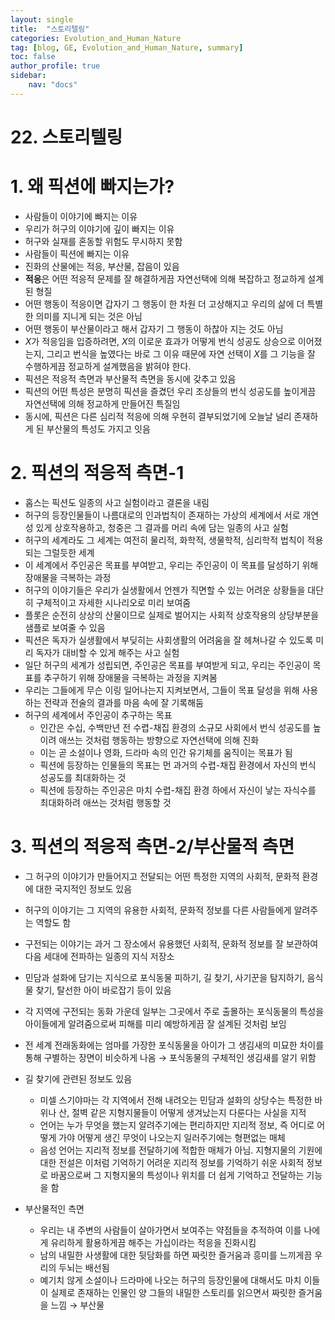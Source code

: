 ```yaml
---
layout: single
title:  "스토리텔링"
categories: Evolution_and_Human_Nature
tag: [blog, GE, Evolution_and_Human_Nature, summary]
toc: false
author_profile: true
sidebar:
    nav: "docs"
---
```


# 22. 스토리텔링

# 1. 왜 픽션에 빠지는가?

- 사람들이 이야기에 빠지는 이유
- 우리가 허구의 이야기에 깊이 빠지는 이유
- 허구와 실재를 혼동할 위험도 무시하지 못함
- 사람들이 픽션에 빠지는 이유
- 진화의 산물에는 적응, 부산물, 잡음이 있음
- **적응**은 어떤 적응적 문제를 잘 해결하게끔 자연선택에 의해 복잡하고 정교하게 설계된 형질
- 어떤 행동이 적응이면 갑자기 그 행동이 한 차원 더 고상해지고 우리의 삶에 더 특별한 의미를 지니게 되는 것은 아님
- 어떤 행동이 부산물이라고 해서 갑자기 그 행동이 하찮아 지는 것도 아님
- $X$가 적응임을 입증하려면, $X$의 이로운 효과가 어떻게 번식 성공도 상승으로 이어졌는지, 그리고 번식을 높였다는 바로 그 이유 때문에 자연 선택이 $X$를 그 기능을 잘 수행하게끔 정교하게 설계했음을 밝혀야 한다.
- 픽션은 적응적 측면과 부산물적 측면을 동시에 갖추고 있음
- 픽션의 어떤 특성은 분명히 픽션을 즐겼던 우리 조상들의 번식 성공도를 높이게끔 자연선택에 의해 정교하게 만들어진 특질임
- 동시에, 픽션은 다른 심리적 적응에 의해 우현히 결부되었기에 오늘날 널리 존재하게 된 부산물의 특성도 가지고 잇음

# 2. 픽션의 적응적 측면-1

- 홉스는 픽션도 일종의 사고 실험이라고 결론을 내림
- 허구의 등장인물들이 나름대로의 인과법칙이 존재하는 가상의 세계에서 서로 개연성 있게 상호작용하고, 청중은 그 결과를 머리 속에 담는 일종의 사고 실험
- 허구의 세계라도 그 세계는 여전히 물리적, 화학적, 생물학적, 심리학적 법칙이 적용되는 그럴듯한 세계
- 이 세계에서 주인공은 목표를 부여받고, 우리는 주인공이 이 목표를 달성하기 위해 장애물을 극복하는 과정
- 허구의 이야기들은 우리가 실생활에서 언젠가 직면할 수 있는 어려운 상황들을 대단히 구체적이고 자세한 시나리오로 미리 보여줌
- 플롯은 순전히 상상의 산물이므로 실제로 벌어지는 사회적 상호작용의 상당부분을 샘플로 보여줄 수 있음
- 픽션은 독자가 실생활에서 부딪히는 사회생활의 어려움을 잘 헤쳐나갈 수 있도록 미리 독자가 대비할 수 있게 해주는 사고 실험
- 일단 허구의 세계가 성립되면, 주인공은 목표를 부여받게 되고, 우리는 주인공이 목표를 추구하기 위해 장애물을 극복하는 과정을 지켜봄
- 우리는 그들에게 무슨 이링 일어나는지 지켜보면서, 그들이 목표 달성을 위해 사용하는 전략과 전술의 결과를 마음 속에 잘 기록해둠
- 허구의 세계에서 주인공이 추구하는 목표
    - 인간은 수십, 수백만년 전 수렵-채집 환경의 소규모 사회에서 번식 성공도를 높이려 애쓰는 것처럼 행동하는 방향으로 자연선택에 의해 진화
    - 이는 곧 소설이나 영화, 드라마 속의 인간 유기체를 움직이는 목표가 됨
    - 픽션에 등장하는 인물들의 목표는 먼 과거의 수렵-채집 환경에서 자신의 번식 성공도를 최대화하는 것
    - 픽션에 등장하는 주인공은 마치 수렵-채집 환경 하에서 자신이 낳는 자식수를 최대화하려 애쓰는 것처럼 행동할 것

# 3. 픽션의 적응적 측면-2/부산물적 측면

- 그 허구의 이야기가 만들어지고 전달되는 어떤 특정한 지역의 사회적, 문화적 환경에 대한 국지적인 정보도 있음
- 허구의 이야기는 그 지역의 유용한 사회적, 문화적 정보를 다른 사람들에게 알려주는 역할도 함
- 구전되는 이야기는 과거 그 장소에서 유용했던 사회적, 문화적 정보를 잘 보관하여 다음 세대에 전파하는 일종의 지식 저장소
- 민담과 설화에 담기는 지식으로 포식동물 피하기, 길 찾기, 사기꾼을 탐지하기, 음식물 찾기, 탈선한 아이 바로잡기 등이 있음
- 각 지역에 구전되는 동화 가운데 일부는 그곳에서 주로 출몰하는 포식동물의 특성을 아이들에게 알려줌으로써 피해를 미리 예방하게끔 잘 설계된 것처럼 보임
- 전 세계 전래동화에는 엄마를 가장한 포식동물을 아이가 그 생김새의 미묘한 차이를 통해 구별하는 장면이 비슷하게 나옴 → 포식동물의 구체적인 생김새를 알기 위함

- 길 찾기에 관련된 정보도 있음
    - 미셀 스기야마는 각 지역에서 전해 내려오는 민담과 설화의 상당수는 특정한 바위나 산, 절벽 같은 지형지물들이 어떻게 생겨났는지 다룬다는 사실을 지적
    - 언어는 누가 무엇을 했는지 알려주기에는 편리하지만 지리적 정보, 즉 어디로 어떻게 가야 어떻게 생긴 무엇이 나오는지 일러주기에는 형편없는 매체
    - 음성 언어는 지리적 정보를 전달하기에 적합한 매체가 아님. 지형지물의 기원에 대한 전설은 이처럼 기억하기 어려운 지리적 정보를 기억하기 쉬운 사회적 정보로 바꿈으로써 그 지형지물의 특성이나 위치를 더 쉽게 기억하고 전달하는 기능을 함

- 부산물적인 측면
    - 우리는 내 주변의 사람들이 살아가면서 보여주는 약점들을 추적하여 이를 나에게 유리하게 활용하게끔 해주는 가십이라는 적응을 진화시킴
    - 남의 내밀한 사생활에 대한 뒷담화를 하면 짜릿한 즐거움과 흥미를 느끼게끔 우리의 두뇌는 배선됨
    - 예기치 않게 소설이나 드라마에 나오는 허구의 등장인물에 대해서도 마치 이들이 실제로 존재하는 인물인 양 그들의 내밀한 스토리를 읽으면서 짜릿한 즐거움을 느낌 → 부산물